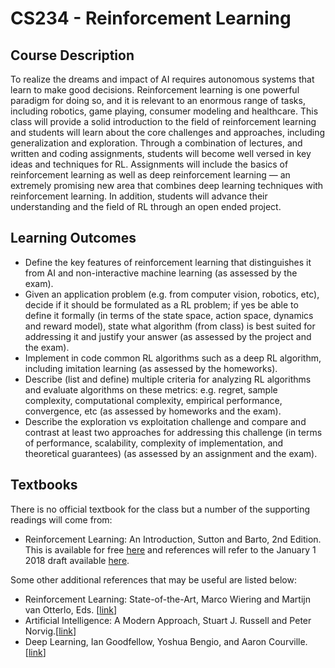 # CS234 - Reinforcement Learning

## Course Description

To realize the dreams and impact of AI requires autonomous systems that learn to make good decisions. Reinforcement learning is one powerful paradigm for doing so, and it is relevant to an enormous range of tasks, including robotics, game playing, consumer modeling and healthcare. This class will provide a solid introduction to the field of reinforcement learning and students will learn about the core challenges and approaches, including generalization and exploration. Through a combination of lectures, and written and coding assignments, students will become well versed in key ideas and techniques for RL. Assignments will include the basics of reinforcement learning as well as deep reinforcement learning — an extremely promising new area that combines deep learning techniques with reinforcement learning. In addition, students will advance their understanding and the field of RL through an open ended project. 

## Learning Outcomes

- Define the key features of reinforcement learning that distinguishes it from AI and non-interactive machine learning (as assessed by the exam).
- Given an application problem (e.g. from computer vision, robotics, etc), decide if it should be formulated as a RL problem; if yes be able to define it formally (in terms of the state space, action space, dynamics and reward model), state what algorithm (from class) is best suited for addressing it and justify your answer (as assessed by the project and the exam).
- Implement in code common RL algorithms such as a deep RL algorithm, including imitation learning (as assessed by the homeworks).
- Describe (list and define) multiple criteria for analyzing RL algorithms and evaluate algorithms on these metrics: e.g. regret, sample complexity, computational complexity, empirical performance, convergence, etc (as assessed by homeworks and the exam).
- Describe the exploration vs exploitation challenge and compare and contrast at least two approaches for addressing this challenge (in terms of performance, scalability, complexity of implementation, and theoretical guarantees) (as assessed by an assignment and the exam).

## Textbooks

There is no official textbook for the class but a number of the supporting readings will come from:

- Reinforcement Learning: An Introduction, Sutton and Barto, 2nd Edition. This is available for free [here](http://incompleteideas.net/book/the-book-2nd.html) and references will refer to the January 1 2018 draft available [here](http://incompleteideas.net/book/bookdraft2018jan1.pdf).

Some other additional references that may be useful are listed below:

- Reinforcement Learning: State-of-the-Art, Marco Wiering and Martijn van Otterlo, Eds. [[link](https://link.springer.com/book/10.1007%2F978-3-642-27645-3)]
- Artificial Intelligence: A Modern Approach, Stuart J. Russell and Peter Norvig.[[link](http://aima.cs.berkeley.edu/)]
- Deep Learning, Ian Goodfellow, Yoshua Bengio, and Aaron Courville. [[link](http://www.deeplearningbook.org/)]
